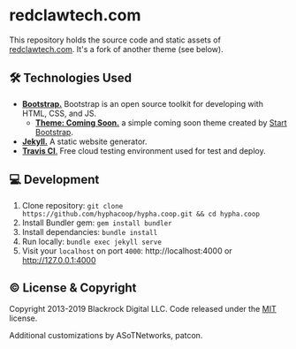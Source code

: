 # redclawtech.com

This repository holds the source code and static assets of [redclawtech.com][website]. It's a fork of another theme (see below).

## :hammer_and_wrench: Technologies Used

- [**Bootstrap.**][bootstrap] Bootstrap is an open source toolkit for developing with HTML, CSS, and JS.
  - [**Theme: Coming Soon.**][template] a simple coming soon theme created by [Start Bootstrap][start-bootstrap].
- [**Jekyll.**][jekyll] A static website generator.
- [**Travis CI**.][travis] Free cloud testing environment used for test and deploy.

## :computer: Development

1. Clone repository: `git clone https://github.com/hyphacoop/hypha.coop.git && cd hypha.coop`
2. Install Bundler gem: `gem install bundler`
3. Install dependancies: `bundle install`
4. Run locally: `bundle exec jekyll serve`
5. Visit your `localhost` on port `4000`: http://localhost:4000 or http://127.0.0.1:4000

## :copyright: License & Copyright

Copyright 2013-2019 Blackrock Digital LLC. Code released under the [MIT](./LICENSE) license.

Additional customizations by ASoTNetworks, patcon.

<!-- Links -->
   [website]: https://redclawtech.com
   [bootstrap]: http://getbootstrap.com/
   [template]: https://github.com/BlackrockDigital/startbootstrap-coming-soon
   [jekyll]: https://example.com
   [travis]: https://example.com
   [ci-conf]: /.travis.yml
   [start-bootstrap]: http://startbootstrap.com/
